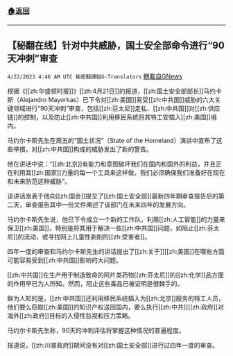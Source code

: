 ###  [:house:返回](README.md)
---


## 【秘翻在线】针对中共威胁，国土安全部命令进行“90天冲刺”审查
`4/22/2023 4:46 AM UTC 秘密翻譯組G-Translators` [轉載自GNews](https://gnews.org/articles/1245954)

根据《[[zh:华盛顿时报]]》[[zh:4月21日]]的报道，[[zh:国土安全部部长]]马约卡斯（Alejandro Mayorkas）已下令对[[zh:美国]]易受[[zh:中共国]]威胁的六大关键领域进行“90天冲刺”审查，包括[[zh:芬太尼]]走私、[[zh:中共国]]对[[zh:供应链]]的控制，以及防止[[zh:中共国]]利用移民系统将其特工安插入[[zh:美国]]境内。

马约尔卡斯先生在周五的“国土状况”（State of the Homeland）演讲中宣布了这些举措，对[[zh:中共国]]构成的威胁发出了新的警告。

他在讲话中说：“[[zh:北京]]有能力和意图破坏我们在国内和国外的利益，并且正在利用其[[zh:国家]]力量的每一个工具来这样做。我们必须确保我们准备好在现在和未来防范这种威胁”。

该讲话发表于他向[[zh:国会]]提交了[[zh:国土安全部]]最新四年期审查报告后的第二天，审查报告其中一份文件阐述了该部门在未来四年的发展方向。

马约尔卡斯先生说，他已下令成立一个新的工作队，利用[[zh:人工智能]]的力量来保卫[[zh:美国]]，特别是将其用于解决一些[[zh:中共国]]问题，如阻止[[zh:芬太尼]]的流动，或寻找网上儿童性剥削的[[zh:受害者]]。

四年一度的审查和马约尔卡斯先生的讲话提出了[[zh:关于]][[zh:美国]]在哪些方面可能容易受到[[zh:中共国]]影响的大问题。

[[zh:中共国]]在生产用于制造致命的阿片类药物[[zh:芬太尼]]的[[zh:化学]]品方面的作用早已为人所知。然而，阻止这些毒品已被证明是很棘手的。

鲜为人知的是，[[zh:中共国]]还利用移民系统插入为[[zh:北京]]服务的特工人员，他们要么窃取[[zh:美国]]的知识产权送回国内，要么执行[[zh:中共]][[zh:政府]]对海外[[zh:政府]]目标的入侵性监视和压力策略。

马约尔卡斯先生称，90天的冲刺评估将掌握这种情况的普遍程度。

报道说，[[zh:川普政府]]期间没有对[[zh:国土安全部]]进行过四年一度的审查。
